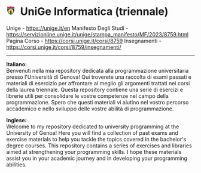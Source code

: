 # <img src="logo.png" height=24>&nbsp; UniGe Informatica (triennale)

Unige - https://unige.it/en
Manifesto Degli Studi - https://servizionline.unige.it/unige/stampa_manifesto/MF/2023/8759.html
Pagina Corso - https://corsi.unige.it/corsi/8759
Insegnamenti - https://corsi.unige.it/corsi/8759/insegnamenti/

<hr>

**Italiano:** <br>
Benvenuti nella mia repository dedicata alla programmazione universitaria presso l'Università di Genova! Qui troverete una raccolta di esami passati e materiali di esercizio per affrontare al meglio gli argomenti trattati nei corsi della laurea triennale. Questa repository contiene una serie di esercizi e librerie utili per consolidare le vostre competenze nel campo della programmazione. Spero che questi materiali vi aiutino nel vostro percorso accademico e nello sviluppo delle vostre abilità di programmazione.

**Inglese:** <br>
Welcome to my repository dedicated to university programming at the University of Genoa! Here you will find a collection of past exams and exercise materials to help you tackle the topics covered in the bachelor's degree courses. This repository contains a series of exercises and libraries aimed at strengthening your programming skills. I hope these materials assist you in your academic journey and in developing your programming abilities.
